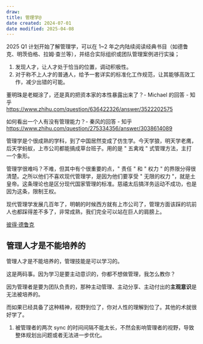 ```yaml
---
draw:
title: 管理学@
date created: 2024-07-01
date modified: 2025-04-08
---
```


2025 Q1 计划开始了解管理学，可以在 1~2 年之内陆续阅读经典书目（如德鲁克、明茨伯格、拉姆·查兰等），并结合实际组织或团队管理案例进行实操；

1. 发现人才，让人才处于恰当的位置，调动积极性。
2. 对于称不上人才的普通人，给予一套详实的标准化工作规范，让其能够高效工作，减少出错的可能。

董明珠是老糊涂了，还是真的把资本家的本性暴露出来了？- Michael 的回答 - 知乎  
https://www.zhihu.com/question/636422326/answer/3522202575

如何看出一个人有没有管理能力？- 秦风的回答 - 知乎  
https://www.zhihu.com/question/275334356/answer/3038614089

管理学是个很成熟的学科，到了中国居然变成了仿生学。今天学狼，明天学老鹰，后天学蚂蚁，上市公司都能搞成草台班子。用的是 " 五禽戏 " 式管理方法，主打一个象形。

管理学很难吗？不难，但其中有个很重要的点，" 责任 " 和 " 权力 " 的界限分得很清楚。之所以他们不喜欢现代管理学，是因为他们要享受 " 无限的权力 "，就是土皇帝。这条理论也是区分现代国家管理的标准。慈禧太后搞洋务运动不成功，也是因为这条，限制王权。

现代管理学发展几百年了，明朝的时候西方就有上市公司了，管理方面该踩的坑前人也都踩得差不多了，非常成熟，我们完全可以站在巨人的肩膀上。

[彼得·德鲁克](彼得·德鲁克.md)

## 管理人才是不能培养的

管理人才是不能培养的，管理技能是可以学习的。

这是两码事。因为学习是要主动意识的，你都不想做管理，我怎么教你？

因为管理者是要为团队负责的，那种主动管理、主动分享、主动付出的**主观意识**是无法被培养的。

而如果已经具备了这种精神，视野到位了，你对人性的理解到位了。其他的术就很好学了。

1. 被管理者的两次 sync 的时间间隔不能太长，不然会影响管理者的视野，导致整体规划出问题或者无法进一步优化。
